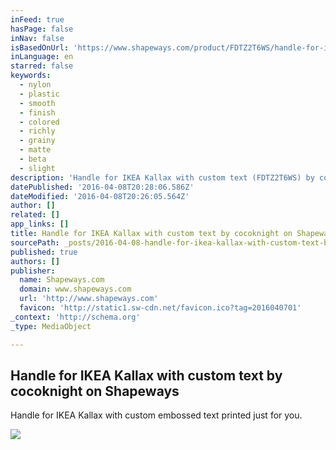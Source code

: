 ```yaml
---
inFeed: true
hasPage: false
inNav: false
isBasedOnUrl: 'https://www.shapeways.com/product/FDTZ2T6WS/handle-for-ikea-kallax-with-custom-text?li=shareProduct'
inLanguage: en
starred: false
keywords:
  - nylon
  - plastic
  - smooth
  - finish
  - colored
  - richly
  - grainy
  - matte
  - beta
  - slight
description: 'Handle for IKEA Kallax with custom text (FDTZ2T6WS) by cocoknight on Shapeways. Learn more before you buy, or discover other cool products in Accessories.'
datePublished: '2016-04-08T20:28:06.586Z'
dateModified: '2016-04-08T20:26:05.564Z'
author: []
related: []
app_links: []
title: Handle for IKEA Kallax with custom text by cocoknight on Shapeways
sourcePath: _posts/2016-04-08-handle-for-ikea-kallax-with-custom-text-by-cocoknight-on-sha.md
published: true
authors: []
publisher:
  name: Shapeways.com
  domain: www.shapeways.com
  url: 'http://www.shapeways.com'
  favicon: 'http://static1.sw-cdn.net/favicon.ico?tag=2016040701'
_context: 'http://schema.org'
_type: MediaObject

---
```

<article style=""><h1>Handle for IKEA Kallax with custom text by cocoknight on Shapeways</h1><p>Handle for IKEA Kallax with custom embossed text printed just for you.</p><img src="https://s3-us-west-2.amazonaws.com/the-grid-img/p/2cc06fc10159defb37f796dd895495063211cfc3.jpg" /></article>